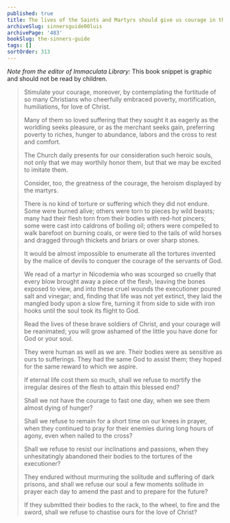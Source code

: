 ```yaml
---
published: true
title: The lives of the Saints and Martyrs should give us courage in the practice of virtue
archiveSlug: sinnersguide00luis
archivePage: '483'
bookSlug: the-sinners-guide
tags: []
sortOrder: 313
---
```


*Note from the editor of Immaculata Library:* This book snippet is graphic and should not be read by children.

> Stimulate your courage, moreover, by contemplating the fortitude of so many Christians who cheerfully embraced poverty, mortification, humiliations, for love of Christ.
>
> Many of them so loved suffering that they sought it as eagerly as the worldling seeks pleasure, or as the merchant seeks gain, preferring poverty to riches, hunger to abundance, labors and the cross to rest and comfort.
>
> The Church daily presents for our consideration such heroic souls, not only that we may worthily honor them, but that we may be excited to imitate them.
>
> Consider, too, the greatness of the courage, the heroism displayed by the martyrs.
>
> There is no kind of torture or suffering which they did not endure. Some were burned alive; others were torn to pieces by wild beasts; many had their flesh torn from their bodies with red-hot pincers; some were cast into caldrons of boiling oil; others were compelled to walk barefoot on burning coals, or were tied to the tails of wild horses and dragged through thickets and briars or over sharp stones.
>
> It would be almost impossible to enumerate all the tortures invented by the malice of devils to conquer the courage of the servants of God.
>
> We read of a martyr in Nicodemia who was scourged so cruelly that every blow brought away a piece of the flesh, leaving the bones exposed to view, and into these cruel wounds the executioner poured salt and vinegar; and, finding that life was not yet extinct, they laid the mangled body upon a slow fire, turning it from side to side with iron hooks until the soul took its flight to God.
>
> Read the lives of these brave soldiers of Christ, and your courage will be reanimated; you will grow ashamed of the little you have done for God or your soul.
>
> They were human as well as we are. Their bodies were as sensitive as ours to sufferings. They had the same God to assist them; they hoped for the same reward to which we aspire.
>
> If eternal life cost them so much, shall we refuse to mortify the irregular desires of the flesh to attain this blessed end?
>
> Shall we not have the courage to fast one day, when we see them almost dying of hunger?
>
> Shall we refuse to remain for a short time on our knees in prayer, when they continued to pray for their enemies during long hours of agony, even when nailed to the cross?
>
> Shall we refuse to resist our inclinations and passions, when they unhesitatingly abandoned their bodies to the tortures of the executioner?
>
> They endured without murmuring the solitude and suffering of dark prisons, and shall we refuse our soul a few moments solitude in prayer each day to amend the past and to prepare for the future?
>
> If they submitted their bodies to the rack, to the wheel, to fire and the sword, shall we refuse to chastise ours for the love of Christ?
